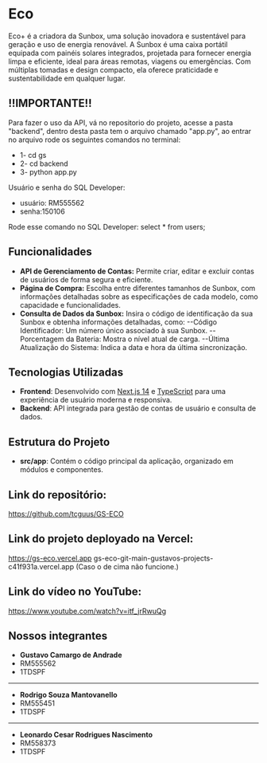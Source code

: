 # Eco

Eco+ é a criadora da Sunbox, uma solução inovadora e sustentável para geração e uso de energia renovável. A Sunbox é uma caixa portátil equipada com painéis solares integrados, projetada para fornecer energia limpa e eficiente, ideal para áreas remotas, viagens ou emergências. Com múltiplas tomadas e design compacto, ela oferece praticidade e sustentabilidade em qualquer lugar.

## !!IMPORTANTE!!

Para fazer o uso da API, vá no repositorio do projeto, acesse a pasta "backend", dentro desta pasta tem o arquivo chamado "app.py", ao entrar no arquivo rode os seguintes comandos no terminal:
- 1- cd gs
- 2- cd backend
- 3- python app.py

Usuário e senha do SQL Developer:
- usuário: RM555562
- senha:150106

Rode esse comando no SQL Developer:
   select * from users;

## Funcionalidades

- **API de Gerenciamento de Contas:** Permite criar, editar e excluir contas de usuários de forma segura e eficiente.
- **Página de Compra:** Escolha entre diferentes tamanhos de Sunbox, com informações detalhadas sobre as especificações de cada modelo, como capacidade e funcionalidades.
- **Consulta de Dados da Sunbox:**  Insira o código de identificação da sua Sunbox e obtenha informações detalhadas, como:
   --Código Identificador: Um número único associado à sua Sunbox.
   --Porcentagem da Bateria: Mostra o nível atual de carga.
   --Última Atualização do Sistema: Indica a data e hora da última sincronização.

## Tecnologias Utilizadas

- **Frontend**: Desenvolvido com [Next.js 14](https://nextjs.org/) e [TypeScript](https://www.typescriptlang.org/) para uma experiência de usuário moderna e responsiva.
- **Backend**: API integrada para gestão de contas de usuário e consulta de dados.

## Estrutura do Projeto

- **src/app**: Contém o código principal da aplicação, organizado em módulos e componentes.

## Link do repositório:
   https://github.com/tcguus/GS-ECO

## Link do projeto deployado na Vercel:
https://gs-eco.vercel.app
gs-eco-git-main-gustavos-projects-c41f931a.vercel.app (Caso o de cima não funcione.)

## Link do vídeo no YouTube:
  https://www.youtube.com/watch?v=itf_jrRwuQg

## Nossos integrantes
- **Gustavo Camargo de Andrade**
- RM555562
- 1TDSPF
-------------------------------------------
- **Rodrigo Souza Mantovanello**
- RM555451
- 1TDSPF
-------------------------------------------
- **Leonardo Cesar Rodrigues Nascimento**
- RM558373
- 1TDSPF
